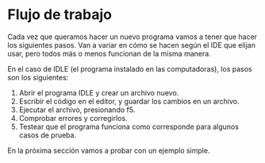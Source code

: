 # Flujo de trabajo
Cada vez que queramos hacer un nuevo programa vamos a tener que hacer los siguientes pasos. Van a variar en cómo se hacen según el IDE que elijan usar, pero todos más o menos funcionan de la misma manera.

En el caso de IDLE (el programa instalado en las computadoras), los pasos son los siguientes:
1. Abrir el programa IDLE y crear un archivo nuevo.
1. Escribir el código en el editor, y guardar los cambios en un archivo.
1. Ejecutar el archivo, presionando f5.
1. Comprobar errores y corregirlos.
1. Testear que el programa funciona como corresponde para algunos casos de prueba.

En la próxima sección vamos a probar con un ejemplo simple.
